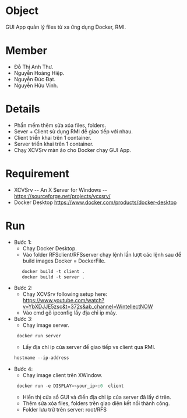# Object
  GUI App quản lý files từ xa ứng dụng Docker, RMI.
# Member
   * Đỗ Thị Anh Thư.
   * Nguyễn Hoàng Hiệp.
   * Nguyễn Đức Đạt.
   * Nguyễn Hữu Vinh.
# Details
  * Phần mềm thêm sửa xóa files, folders.
  * Sever + Client sử dụng RMI để giao tiếp với nhau.
  * Client triển khai trên 1 container.
  * Server triển khai trên 1 container.
  * Chạy XCVSrv màn ảo cho Docker chạy GUI App.
# Requirement
  * XCVSrv -- An X Server for Windows -- https://sourceforge.net/projects/vcxsrv/
  * Docker Desktop https://www.docker.com/products/docker-desktop
# Run
 * Bước 1: 
   - Chạy Docker Desktop.
   - Vào folder RFSclient/RFSserver chạy lệnh lần lượt các lệnh sau để build images Docker = DockerFile.
    ```python
       docker build -t client .
       docker build -t server .
     ```
* Bước 2: 
  - Chạy XCVSrv following setup here: https://www.youtube.com/watch?v=YbXDJJE5zsc&t=372s&ab_channel=WintellectNOW
  - Vào cmd gõ ipconfig lấy địa chỉ ip máy.
* Bước 3: 
  - Chạy image server.
   ```python
    docker run server
   ```
  - Lấy địa chỉ ip của server để giao tiếp vs client qua RMI.
   ```python
   hostname --ip-address
    ```
 * Bước 4: 
   - Chạy image client trên XWindow.
   ```python
    docker run -e DISPLAY=<your_ip>:0  client 
   ```
   - Hiển thị cửa sổ GUI và điền địa chỉ ip của server đã lấy ở trên.
   - Thêm sửa xóa files, folders trên giao diện kết nối thành công.
   - Folder lưu trữ trên server: root/RFS
  


